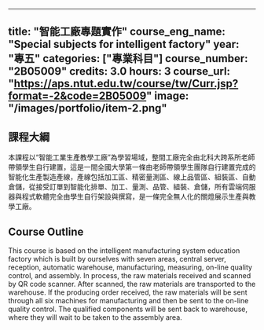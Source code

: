 
---
title: "智能工廠專題實作"
course_eng_name: "Special subjects  for intelligent factory"
year: "專五"
categories: ["專業科目"]
course_number: "2B05009"
credits: 3.0
hours: 3
course_url: "https://aps.ntut.edu.tw/course/tw/Curr.jsp?format=-2&code=2B05009"
image: "/images/portfolio/item-2.png"
---

## 課程大綱

本課程以“智能工業生產教學工廠”為學習場域，整間工廠完全由北科大跨系所老師帶領學生自行建置，這是一間全國大學第一條由老師帶領學生團隊自行建置完成的智能化生產製造產線，產線包括加工區、精密量測區、線上品管區、組裝區、自動倉儲，從接受訂單到智能化排單、加工、量測、品管、組裝、倉儲，所有雲端伺服器與程式軟體完全由學生自行架設與撰寫，是一條完全無人化的關燈展示生產與教學工廠。

## Course Outline

This course is based on the intelligent manufacturing system education factory which is built by ourselves with seven areas, central server, reception, automatic warehouse, manufacturing, measuring, on-line quality control, and assembly. In process, the raw materials received and scanned by QR code scanner. After scanned, the raw materials are transported to the warehouse. If the producing order received, the raw materials will be sent through all six machines for manufacturing and then be sent to the on-line quality control. The qualified components will be sent back to warehouse, where they will wait to be taken to the assembly area.
